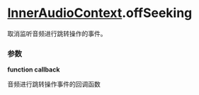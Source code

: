 # [InnerAudioContext](./../InnerAudioContext).offSeeking

取消监听音频进行跳转操作的事件。

### 参数

**function callback**

音频进行跳转操作事件的回调函数
